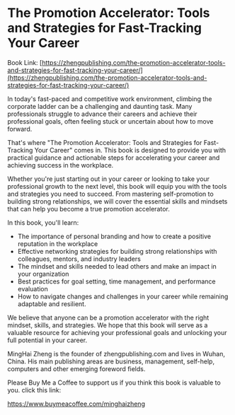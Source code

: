 # The Promotion Accelerator: Tools and Strategies for Fast-Tracking Your Career

Book Link: [https://zhengpublishing.com/the-promotion-accelerator-tools-and-strategies-for-fast-tracking-your-career/](https://zhengpublishing.com/the-promotion-accelerator-tools-and-strategies-for-fast-tracking-your-career/)

In today's fast-paced and competitive work environment, climbing the corporate ladder can be a challenging and daunting task. Many professionals struggle to advance their careers and achieve their professional goals, often feeling stuck or uncertain about how to move forward.

That's where "The Promotion Accelerator: Tools and Strategies for Fast-Tracking Your Career" comes in. This book is designed to provide you with practical guidance and actionable steps for accelerating your career and achieving success in the workplace.

Whether you're just starting out in your career or looking to take your professional growth to the next level, this book will equip you with the tools and strategies you need to succeed. From mastering self-promotion to building strong relationships, we will cover the essential skills and mindsets that can help you become a true promotion accelerator.

In this book, you'll learn:

* The importance of personal branding and how to create a positive reputation in the workplace
* Effective networking strategies for building strong relationships with colleagues, mentors, and industry leaders
* The mindset and skills needed to lead others and make an impact in your organization
* Best practices for goal setting, time management, and performance evaluation
* How to navigate changes and challenges in your career while remaining adaptable and resilient.

We believe that anyone can be a promotion accelerator with the right mindset, skills, and strategies. We hope that this book will serve as a valuable resource for achieving your professional goals and unlocking your full potential in your career.

MingHai Zheng is the founder of zhengpublishing.com and lives in Wuhan, China. His main publishing areas are business, management, self-help, computers and other emerging foreword fields.

Please Buy Me a Coffee to support us if you think this book is valuable to you. click this link:

https://www.buymeacoffee.com/minghaizheng
